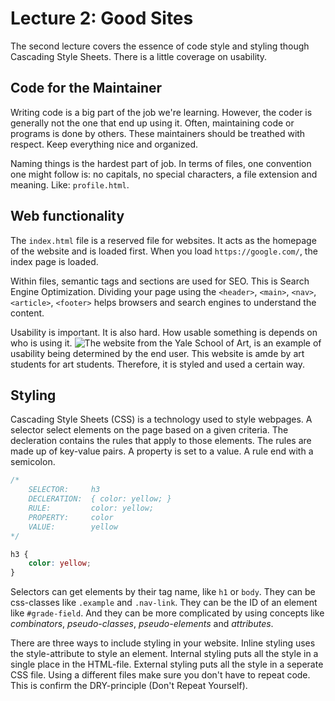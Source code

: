 # Lecture 2: Good Sites

The second lecture covers the essence of code style
and styling though Cascading Style Sheets.
There is a little coverage on usability.

## Code for the Maintainer

Writing code is a big part of the job we're learning.
However, the coder is generally not the one that end up using it.
Often, maintaining code or programs is done by others.
These maintainers should be treathed with respect.
Keep everything nice and organized.

Naming things is the hardest part of job.
In terms of files, one convention one might follow is:
no capitals, no special characters, a file extension and meaning.
Like: `profile.html`.

## Web functionality

The `index.html` file is a reserved file for websites.
It acts as the homepage of the website and is loaded first.
When you load `https://google.com/`, the index page is loaded.

Within files, semantic tags and sections are used for SEO.
This is Search Engine Optimization.
Dividing your page using the `<header>`, `<main>`, `<nav>`, `<article>`,
`<footer>` helps browsers and search engines to understand the content.

Usability is important. It is also hard.
How usable something is depends on who is using it.
![The website from the Yale School of Art](https://www.art.yale.edu/),
is an example of usability being determined by the end user.
This website is amde by art students for art students.
Therefore, it is styled and used a certain way.

## Styling

Cascading Style Sheets (CSS) is a technology used to style webpages.
A selector select elements on the page based on a given criteria.
The decleration contains the rules that apply to those elements.
The rules are made up of key-value pairs. A property is set to a value.
A rule end with a semicolon.

```css
/*
    SELECTOR:     h3
    DECLERATION:  { color: yellow; }
    RULE:         color: yellow;
    PROPERTY:     color
    VALUE:        yellow
*/

h3 {
    color: yellow;
}
```

Selectors can get elements by their tag name, like `h1` or `body`.
They can be css-classes like `.example` and `.nav-link`.
They can be the ID of an element like `#grade-field`.
And they can be more complicated by using concepts like *combinators*,
*pseudo-classes*, *pseudo-elements* and *attributes*.

There are three ways to include styling in your website.
Inline styling uses the style-attribute to style an element.
Internal styling puts all the style in a single place in the HTML-file.
External styling puts all the style in a seperate CSS file.
Using a different files make sure you don't have to repeat code.
This is confirm the DRY-principle (Don't Repeat Yourself).